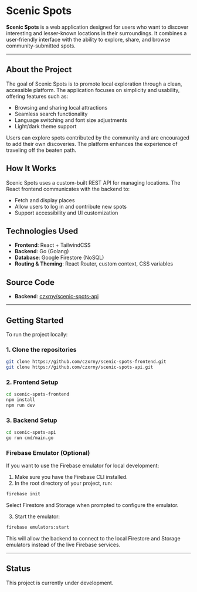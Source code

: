 # Scenic Spots

**Scenic Spots** is a web application designed for users who want to discover interesting and lesser-known locations in their surroundings. It combines a user-friendly interface with the ability to explore, share, and browse community-submitted spots.

---

## About the Project

The goal of Scenic Spots is to promote local exploration through a clean, accessible platform. The application focuses on simplicity and usability, offering features such as:

- Browsing and sharing local attractions
- Seamless search functionality
- Language switching and font size adjustments
- Light/dark theme support

Users can explore spots contributed by the community and are encouraged to add their own discoveries. The platform enhances the experience of traveling off the beaten path.

## How It Works

Scenic Spots uses a custom-built REST API for managing locations. The React frontend communicates with the backend to:

- Fetch and display places
- Allow users to log in and contribute new spots
- Support accessibility and UI customization

## Technologies Used

- **Frontend**: React + TailwindCSS
- **Backend**: Go (Golang)
- **Database**: Google Firestore (NoSQL)
- **Routing & Theming**: React Router, custom context, CSS variables

## Source Code

- **Backend**: [czxrny/scenic-spots-api](https://github.com/czxrny/scenic-spots-api)

---

## Getting Started

To run the project locally:

### 1. Clone the repositories

```bash
git clone https://github.com/czxrny/scenic-spots-frontend.git
git clone https://github.com/czxrny/scenic-spots-api.git
```

### 2. Frontend Setup

```bash
cd scenic-spots-frontend
npm install
npm run dev
```

### 3. Backend Setup

```bash
cd scenic-spots-api
go run cmd/main.go
```


### Firebase Emulator (Optional)

If you want to use the Firebase emulator for local development:

1. Make sure you have the Firebase CLI installed.
2. In the root directory of your project, run:

``` bash
firebase init
``` 

Select Firestore and Storage when prompted to configure the emulator.

3. Start the emulator:

``` bash
firebase emulators:start
``` 

This will allow the backend to connect to the local Firestore and Storage emulators instead of the live Firebase services.

---

## Status

This project is currently under development.
